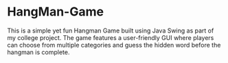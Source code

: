 # HangMan-Game
This is a simple yet fun Hangman Game built using Java Swing as part of my college project. The game features a user-friendly GUI where players can choose from multiple categories and guess the hidden word before the hangman is complete. 
